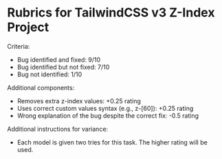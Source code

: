 # Rubrics for TailwindCSS v3 Z-Index Project

Criteria:
- Bug identified and fixed: 9/10
- Bug identified but not fixed: 7/10
- Bug not identified: 1/10

Additional components:
- Removes extra z-index values: +0.25 rating
- Uses correct custom values syntax (e.g., z-[60]): +0.25 rating
- Wrong explanation of the bug despite the correct fix: -0.5 rating

Additional instructions for variance:
- Each model is given two tries for this task. The higher rating will be used.

